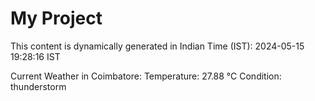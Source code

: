 # My Project

This content is dynamically generated in Indian Time (IST): 2024-05-15 19:28:16 IST


Current Weather in Coimbatore:
Temperature: 27.88 °C
Condition: thunderstorm
